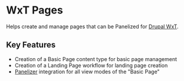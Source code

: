 WxT Pages
=========
Helps create and manage pages that can be Panelized for [Drupal WxT][drupalwxt].

Key Features
------------

* Creation of a Basic Page content type for basic page management
* Creation of a Landing Page workflow for landing page creation
* [Panelizer][panelizer] integration for all view modes of the "Basic Page"


<!-- Links Referenced -->

[drupalwxt]:               http://www.drupal.org/project/wetkit
[panelizer]:               http://www.drupal.org/project/panelizer
